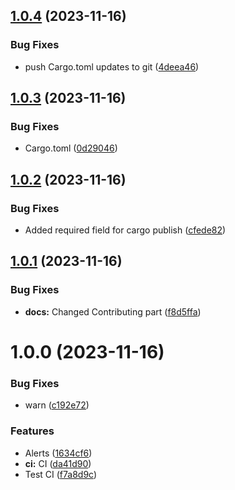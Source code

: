 ## [1.0.4](https://github.com/WFCD/warframe.rs/compare/v1.0.3...v1.0.4) (2023-11-16)


### Bug Fixes

* push Cargo.toml updates to git ([4deea46](https://github.com/WFCD/warframe.rs/commit/4deea46b5366df86321b2d5d2737e398c22d6fdb))

## [1.0.3](https://github.com/WFCD/warframe.rs/compare/v1.0.2...v1.0.3) (2023-11-16)


### Bug Fixes

* Cargo.toml ([0d29046](https://github.com/WFCD/warframe.rs/commit/0d290464370d843e83d46638d4eec43b4c7cd7ca))

## [1.0.2](https://github.com/WFCD/warframe.rs/compare/v1.0.1...v1.0.2) (2023-11-16)


### Bug Fixes

* Added required field for cargo publish ([cfede82](https://github.com/WFCD/warframe.rs/commit/cfede82a6416415ef850d4b4069907349453e835))

## [1.0.1](https://github.com/WFCD/warframe.rs/compare/v1.0.0...v1.0.1) (2023-11-16)


### Bug Fixes

* **docs:** Changed Contributing part ([f8d5ffa](https://github.com/WFCD/warframe.rs/commit/f8d5ffad93189600f3e31cadc1c9b65791e3af7b))

# 1.0.0 (2023-11-16)


### Bug Fixes

* warn ([c192e72](https://github.com/Mettwasser/warframe.rs/commit/c192e7292dc09298256641ef849f828cf90e079f))


### Features

* Alerts ([1634cf6](https://github.com/Mettwasser/warframe.rs/commit/1634cf67d34184e499ce20cca4f2a5f209526df1))
* **ci:** CI ([da41d90](https://github.com/Mettwasser/warframe.rs/commit/da41d909ad0851f301ae8940949ed2f6f41850ac))
* Test CI ([f7a8d9c](https://github.com/Mettwasser/warframe.rs/commit/f7a8d9c0d04bba2b95a1c5b5db75514f3c880b5c))
